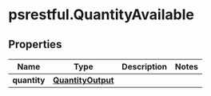 # psrestful.QuantityAvailable

## Properties
Name | Type | Description | Notes
------------ | ------------- | ------------- | -------------
**quantity** | [**QuantityOutput**](QuantityOutput.md) |  | 
